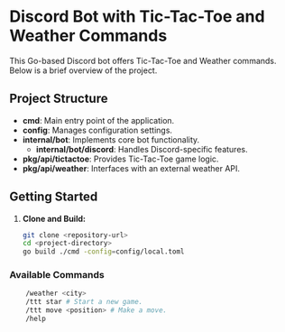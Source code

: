 # Discord Bot with Tic-Tac-Toe and Weather Commands

This Go-based Discord bot offers Tic-Tac-Toe and Weather commands. Below is a brief overview of the project.

## Project Structure

- **cmd**: Main entry point of the application.
- **config**: Manages configuration settings.
- **internal/bot**: Implements core bot functionality.
  - **internal/bot/discord**: Handles Discord-specific features.
- **pkg/api/tictactoe**: Provides Tic-Tac-Toe game logic.
- **pkg/api/weather**: Interfaces with an external weather API.

## Getting Started

1. **Clone and Build:**

   ```bash
   git clone <repository-url>
   cd <project-directory>
   go build ./cmd -config=config/local.toml
   ```

### Available Commands

```bash
    /weather <city>
    /ttt star # Start a new game.
    /ttt move <position> # Make a move.
    /help
```
